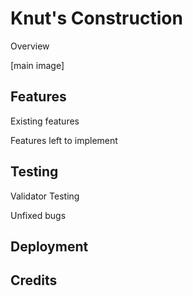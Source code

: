 # Knut's Construction

<p>Overview</p>
[main image]

## Features

<p>Existing features</p>
<p>Features left to implement</p>

## Testing

<p>Validator Testing</p>
<p>Unfixed bugs</p>

## Deployment

## Credits




